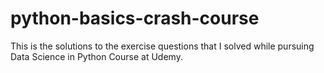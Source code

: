 # python-basics-crash-course
This is the solutions to the exercise questions that I solved while pursuing Data Science in Python Course at Udemy.
